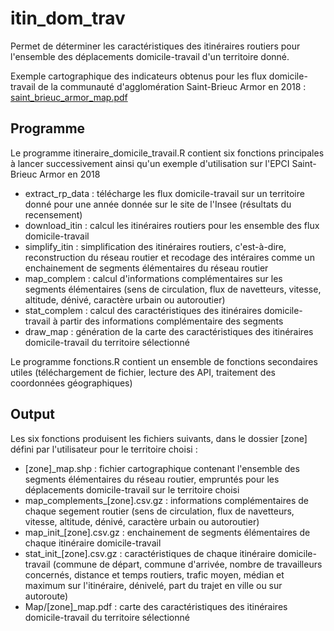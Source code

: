 # itin_dom_trav

Permet de déterminer les caractéristiques des itinéraires routiers pour l'ensemble des déplacements domicile-travail d'un territoire donné. 

Exemple cartographique des indicateurs obtenus pour les flux domicile-travail de la communauté d'agglomération Saint-Brieuc Armor en 2018 : 
[saint_brieuc_armor_map.pdf](https://github.com/corentintrevien/itin_dom_trav/files/8793960/saint_brieuc_armor_map.pdf)

## Programme  

Le programme itineraire_domicile_travail.R contient six fonctions principales à lancer successivement ainsi qu'un exemple d'utilisation sur l'EPCI Saint-Brieuc Armor en 2018
- extract_rp_data : télécharge les flux domicile-travail sur un territoire donné pour une année donnée sur le site de l'Insee (résultats du recensement)
- download_itin : calcul les itinéraires routiers pour les ensemble des flux domicile-travail 
- simplify_itin : simplification des itinéraires routiers, c'est-à-dire, reconstruction du réseau routier et recodage des intéraires comme un enchainement de segments élémentaires du réseau routier
- map_complem : calcul d'informations complémentaires sur les segments élémentaires (sens de circulation, flux de navetteurs, vitesse, altitude, dénivé, caractère urbain ou autoroutier)
- stat_complem : calcul des caractéristiques des itinéraires domicile-travail à partir des informations complémentaire des segments 
- draw_map : génération de la carte des caractéristiques des itinéraires domicile-travail du territoire sélectionné

Le programme fonctions.R contient un ensemble de fonctions secondaires utiles (téléchargement de fichier, lecture des API, traitement des coordonnées géographiques) 

## Output   

Les six fonctions produisent les fichiers suivants, dans le dossier [zone] défini par l'utilisateur pour le territoire choisi : 
- [zone]_map.shp : fichier cartographique contenant l'ensemble des segments élémentaires du réseau routier, empruntés pour les déplacements domicile-travail sur le territoire choisi 
- map_complements_[zone].csv.gz : informations complémentaires de chaque segement routier (sens de circulation, flux de navetteurs, vitesse, altitude, dénivé, caractère urbain ou autoroutier)
- map_init_[zone].csv.gz : enchainement de segments élémentaires de chaque itinéraire domicile-travail 
- stat_init_[zone].csv.gz : caractéristiques de chaque itinéraire domicile-travail (commune de départ, commune d'arrivée, nombre de travailleurs concernés, distance et temps routiers, trafic moyen, médian et maximum sur l'itinéraire, dénivelé, part du trajet en ville ou sur autoroute)  
- Map/[zone]_map.pdf : carte des caractéristiques des itinéraires domicile-travail du territoire sélectionné
